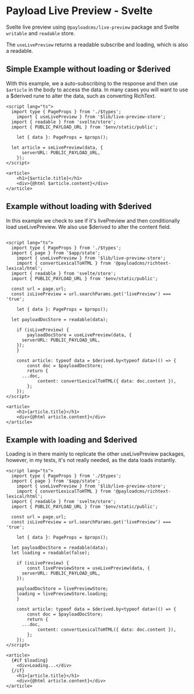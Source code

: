 # Payload Live Preview - Svelte

Svelte live preview using `@payloadcms/live-preview` package and Svelte `writable` and `readable` store.

The `useLivePreview` returns a readable subscribe and loading, which is also a readable.

## Simple Example without loading or $derived

With this example, we a auto-subscribing to the response and then use `$article` in the body to access the data.
In many cases you will want to use a $derived rune to alter the data, such as converting RichText.

```svelte
<script lang="ts">
  import type { PageProps } from './$types';
	import { useLivePreview } from '$lib/live-preview-store';
  import { readable } from 'svelte/store';
  import { PUBLIC_PAYLOAD_URL } from '$env/static/public';

	let { data }: PageProps = $props();

  let article = seLivePreview(data, {
      serverURL: PUBLIC_PAYLOAD_URL,
    });
</script>

<article>
	<h1>{$article.title}</h1>
	<div>{@html $article.content}</div>
</article>

```

## Example without loading with $derived

In this example we check to see if it's livePreview and then conditionally load useLivePreview.
We also use $derived to alter the content field.

```svelte

<script lang="ts">
  import type { PageProps } from './$types';
  import { page } from '$app/state';
	import { useLivePreview } from '$lib/live-preview-store';
	import { convertLexicalToHTML } from '@payloadcms/richtext-lexical/html';
  import { readable } from 'svelte/store';
  import { PUBLIC_PAYLOAD_URL } from '$env/static/public';

  const url = page.url;
  const isLivePreview = url.searchParams.get('livePreview') === 'true';

	let { data }: PageProps = $props();

  let payloadDocStore = readable(data);

	if (isLivePreview) {
		payloadDocStore = useLivePreview(data, {
      serverURL: PUBLIC_PAYLOAD_URL,
    });
	}

	const article: typeof data = $derived.by<typeof data>(() => {
		const doc = $payloadDocStore;
		return {
      ...doc,
			content: convertLexicalToHTML({ data: doc.content }),
		};
	});
</script>

<article>
	<h1>{article.title}</h1>
	<div>{@html article.content}</div>
</article>

```

## Example with loading and $derived

Loading is in there mainly to replicate the other useLivePreview packages,
however, in my tests, it's not really needed, as the data loads instantly.

```svelte
<script lang="ts">
  import type { PageProps } from './$types';
  import { page } from '$app/state';
	import { useLivePreview } from '$lib/live-preview-store';
	import { convertLexicalToHTML } from '@payloadcms/richtext-lexical/html';
  import { readable } from 'svelte/store';
  import { PUBLIC_PAYLOAD_URL } from '$env/static/public';

  const url = page.url;
  const isLivePreview = url.searchParams.get('livePreview') === 'true';

	let { data }: PageProps = $props();

  let payloadDocStore = readable(data);
  let loading = readable(false);

	if (isLivePreview) {
		const livePreviewStore = useLivePreview(data, {
      serverURL: PUBLIC_PAYLOAD_URL,
    });

    payloadDocStore = livePreviewStore;
    loading = livePreviewStore.loading;
	}

	const article: typeof data = $derived.by<typeof data>(() => {
		const doc = $payloadDocStore;
		return {
      ...doc,
			content: convertLexicalToHTML({ data: doc.content }),
		};
	});
</script>

<article>
  {#if $loading}
    <div>Loading...</div>
  {/if}
	<h1>{article.title}</h1>
	<div>{@html article.content}</div>
</article>
```
